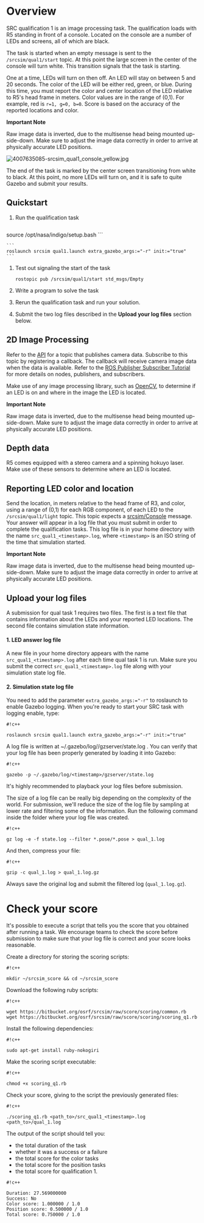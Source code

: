 # Overview

SRC qualification 1 is an image processing task. The qualification loads with R5 standing in front of a console. Located on the console are a number of LEDs and screens, all of which are black. 

The task is started when an empty message is sent to the `/srcsim/qual1/start` topic. At this point the large screen in the center of the console will turn white. This transition signals that the task is starting.

One at a time, LEDs will turn on then off. An LED will stay on between 5 and 20 seconds. The color of the LED will be either red, green, or blue. During this time, you must report the color and center location of the LED relative to R5's head frame in meters. Color values are in the range of (0,1). For example, red is `r=1, g=0, b=0`. Score is based on the accuracy of the reported locations and color.

**Important Note**

Raw image data is inverted, due to the multisense head being mounted up-side-down. Make sure to adjust the image data correctly in order to arrive at physically accurate LED positions.


![4007635085-srcsim_qual1_console_yellow.jpg](https://bitbucket.org/repo/xEbAAe/images/3389508772-4007635085-srcsim_qual1_console_yellow.jpg)

The end of the task is marked by the center screen transitioning from white to black. At this point, no more LEDs will turn on, and it is safe to quite Gazebo and submit your results.

## Quickstart


1. Run the qualification task

    ```
source /opt/nasa/indigo/setup.bash
    ```

    ```
    roslaunch srcsim qual1.launch extra_gazebo_args:="-r" init:="true"
    ```

1. Test out signaling the start of the task

    ```
    rostopic pub /srcsim/qual1/start std_msgs/Empty
    ```

1. Write a program to solve the task

1. Rerun the qualification task and run your solution.

1. Submit the two log files described in the **Upload your log files** section below.

## 2D Image Processing

Refer to the [API](https://bitbucket.org/osrf/srcsim/wiki/api) for a topic that publishes camera data. Subscribe to this topic by registering a callback. The callback will receive camera image data when the data is available. Refer to the [ROS Publisher Subscriber Tutorial](http://wiki.ros.org/ROS/Tutorials/WritingPublisherSubscriber%28c%2B%2B%29) for more details on nodes, publishers, and subscribers.

Make use of any image processing library, such as [OpenCV](http://opencv.org), to determine if an LED is on and where in the image the LED is located.

**Important Note**

Raw image data is inverted, due to the multisense head being mounted up-side-down. Make sure to adjust the image data correctly in order to arrive at physically accurate LED positions.

## Depth data

R5 comes equipped with a stereo camera and a spinning hokuyo laser. Make use of these sensors to determine where an LED is located.

## Reporting LED color and location

Send the location, in meters relative to the head frame of R3, and color, using a range of (0,1) for each RGB component, of each LED to the `/srcsim/qual1/light` topic. This topic expects a [srcsim/Console](https://bitbucket.org/osrf/srcsim/src/56895b58f7654df5a54934c562591020a558fde7/msg/Console.msg?at=default&fileviewer=file-view-default) message. Your answer will appear in a log file that you must submit in order to complete the qualification tasks. This log file is in your home directory with the name `src_qual1_<timestamp>.log`, where `<timestamp>` is an ISO string of the time that simulation started.

**Important Note**

Raw image data is inverted, due to the multisense head being mounted up-side-down. Make sure to adjust the image data correctly in order to arrive at physically accurate LED positions.


## Upload your log files

A submission for qual task 1 requires two files. The first is a text file that contains information about the LEDs and your reported LED locations. The second file contains simulation state information.

#### 1. LED answer log file

A new file in your home directory appears with the name `src_qual1_<timestamp>.log` after each time qual task 1 is run. Make sure you submit the correct `src_qual1_<timestamp>.log` file along with your simulation state log file.

#### 2. Simulation state log file

You need to add the parameter `extra_gazebo_args:="-r"` to roslaunch to enable Gazebo logging. When you're ready to start your SRC task with logging enable, type:


```
#!c++

roslaunch srcsim qual1.launch extra_gazebo_args:="-r" init:="true"
```

A log file is written at ~/.gazebo/log/<timestamp>/gzserver/state.log . You can verify that your log file has been properly generated by loading it into Gazebo:

```
#!c++

gazebo -p ~/.gazebo/log/<timestamp>/gzserver/state.log
```

It's highly recommended to playback your log files before submission.

The size of a log file can be really big depending on the complexity of the world. For submission, we'll reduce the size of the log file by sampling at lower rate and filtering some of the information. Run the following command inside the folder where your log file was created. 


```
#!c++

gz log -e -f state.log --filter *.pose/*.pose > qual_1.log
```

And then, compress your file:

```
#!c++

gzip -c qual_1.log > qual_1.log.gz
```

Always save the original log and submit the filtered log (`qual_1.log.gz`).

# Check your score

It's possible to execute a script that tells you the score that you obtained after running a task. We encourage teams to check the score before submission to make sure that your log file is correct and your score looks reasonable.

Create a directory for storing the scoring scripts:


```
#!c++

mkdir ~/srcsim_score && cd ~/srcsim_score
```


Download the following ruby scripts:


```
#!c++

wget https://bitbucket.org/osrf/srcsim/raw/score/scoring/common.rb
wget https://bitbucket.org/osrf/srcsim/raw/score/scoring/scoring_q1.rb
```

Install the following dependencies:


```
#!c++

sudo apt-get install ruby-nokogiri
```


Make the scoring script executable:


```
#!c++

chmod +x scoring_q1.rb
```

Check your score, giving to the script the previously generated files:


```
#!c++

./scoring_q1.rb <path_to>/src_qual1_<timestamp>.log <path_to>/qual_1.log

```

The output of the script should tell you:

* the total duration of the task
* whether it was a success or a failure
* the total score for the color tasks
* the total score for the position tasks 
* the total score for qualification 1.


```
#!c++

Duration: 27.569000000
Success: No
Color score: 1.000000 / 1.0
Position score: 0.500000 / 1.0
Total score: 0.750000 / 1.0
```
